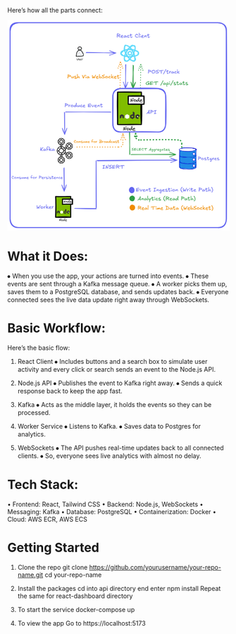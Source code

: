 Here’s how all the parts connect:

![Architecture Diagram](./arch_v1.png)

# What it Does:
⦁	When you use the app, your actions are turned into events.
⦁	These events are sent through a Kafka message queue.
⦁	A worker picks them up, saves them to a PostgreSQL database, and sends updates back.
⦁	Everyone connected sees the live data update right away through WebSockets.

# Basic Workflow:
Here’s the basic flow:
1. React Client
⦁	Includes buttons and a search box to simulate user activity and every click or search sends an event to the Node.js API.

2. Node.js API
⦁	Publishes the event to Kafka right away.
⦁	Sends a quick response back to keep the app fast.

3. Kafka
⦁	Acts as the middle layer, it holds the events so they can be processed.

4. Worker Service
⦁	Listens to Kafka.
⦁	Saves data to Postgres for analytics.

5. WebSockets
⦁	The API pushes real-time updates back to all connected clients.
⦁	So, everyone sees live analytics with almost no delay.

# Tech Stack:
• Frontend: React, Tailwind CSS
• Backend: Node.js, WebSockets
• Messaging: Kafka
• Database: PostgreSQL
• Containerization: Docker
• Cloud: AWS ECR, AWS ECS

# Getting Started
1. Clone the repo
   git clone https://github.com/yourusername/your-repo-name.git
   cd your-repo-name

2. Install the packages
   cd into api directory end enter npm install
   Repeat the same for react-dashboard directory

3. To start the service
   docker-compose up

4. To view the app
   Go to https://localhost:5173
